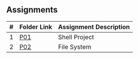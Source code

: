 ##  Assignments

|   #   | Folder Link | Assignment Description |
| :---: | ----------- | ---------------------- |
|   1   | [P01](P01)  | Shell Project          |
|   2   | [P02](P02)  | File System            |
